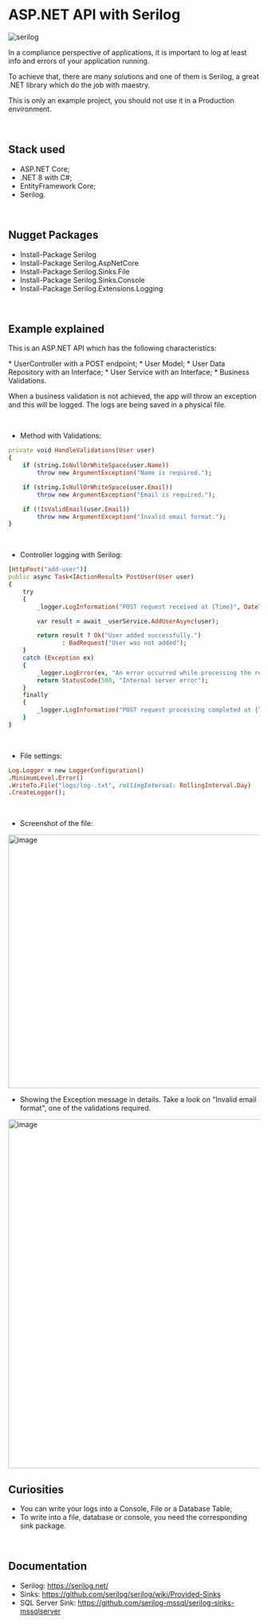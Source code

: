 # ASP.NET API with Serilog

![serilog](https://github.com/user-attachments/assets/f47007c4-f63b-424a-8819-2fddadf0d05d)


<p>
  In a compliance perspective of applications, it is important to log at least info and
  errors of your application running.
</p>
<p>
  To achieve that, there are many solutions and one of them is Serilog, a great .NET library which do the job with maestry.
</p>

<p>
  This is only an example project, you should not use it in a Production environment.
</p>

<br>

## Stack used
* ASP.NET Core;
* .NET 8 with C#;
* EntityFramework Core;
* Serilog.

<br>

## Nugget Packages
* Install-Package Serilog
* Install-Package Serilog.AspNetCore
* Install-Package Serilog.Sinks.File
* Install-Package Serilog.Sinks.Console
* Install-Package Serilog.Extensions.Logging
  
<br>

## Example explained
<p>
  This is an ASP.NET API which has the following characteristics:
</p>
* UserController with a POST endpoint;
* User Model;
* User Data Repository with an Interface;
* User Service with an Interface;
* Business Validations.

<p>
  When a business validation is not achieved, the app will throw an exception and this will be logged.
  The logs are being saved in a physical file.
</p>

<br>

* Method with Validations:
```ruby
private void HandleValidations(User user)
{
    if (string.IsNullOrWhiteSpace(user.Name))
        throw new ArgumentException("Name is required.");

    if (string.IsNullOrWhiteSpace(user.Email))
        throw new ArgumentException("Email is required.");

    if (!IsValidEmail(user.Email))
        throw new ArgumentException("Invalid email format.");
}
```

<br>

* Controller logging with Serilog:
```ruby
[HttpPost("add-user")]
public async Task<IActionResult> PostUser(User user)
{
    try
    {
        _logger.LogInformation("POST request received at {Time}", DateTime.UtcNow);

        var result = await _userService.AddUserAsync(user);

        return result ? Ok("User added successfully.")
               : BadRequest("User was not added");
    }
    catch (Exception ex)
    {
        _logger.LogError(ex, "An error occurred while processing the request.");
        return StatusCode(500, "Internal server error");
    }
    finally
    {
        _logger.LogInformation("POST request processing completed at {Time}", DateTime.UtcNow);
    }
}
```

<br>

* File settings:
```ruby
Log.Logger = new LoggerConfiguration()
.MinimumLevel.Error()
.WriteTo.File("logs/log-.txt", rollingInterval: RollingInterval.Day)
.CreateLogger();
```

<br>

* Screenshot of the file:
<img width="507" alt="image" src="https://github.com/user-attachments/assets/b080c108-0ec6-44f5-acda-f1eab12d8fbf">

<br>

* Showing the Exception message in details. Take a look on "Invalid email format", one of the validations required.
<img width="698" alt="image" src="https://github.com/user-attachments/assets/b01052a5-a8b0-42b1-96dd-f52420166551">

<br>

## Curiosities
* You can write your logs into a Console, File or a Database Table;
* To write into a file, database or console, you need the corresponding sink package.

<br>

## Documentation
* Serilog: https://serilog.net/
* Sinks: https://github.com/serilog/serilog/wiki/Provided-Sinks
* SQL Server Sink: https://github.com/serilog-mssql/serilog-sinks-mssqlserver


